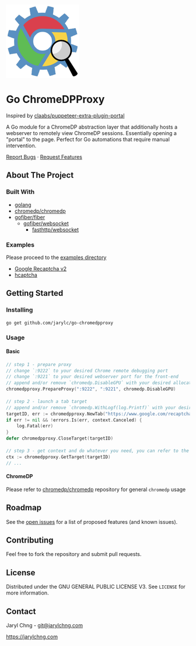 [![ChromeDP Proxy](go-chromedpportal.png)](https://github.com/jarylc/go-chromedpproxy)

# Go ChromeDPProxy
Inspired by [claabs/puppeteer-extra-plugin-portal](https://github.com/claabs/puppeteer-extra-plugin-portal)

A Go module for a ChromeDP abstraction layer that additionally hosts a webserver to remotely view ChromeDP sessions. Essentially opening a "portal" to the page. Perfect for Go automations that require manual intervention.

[Report Bugs](https://github.com/jarylc/go-chromedpproxy/issues/new) · [Request Features](https://github.com/jarylc/go-chromedpproxy/issues/new)

## About The Project
### Built With
* [golang](https://golang.org/)
* [chromedp/chromedp](https://github.com/chromedp/chromedp)
* [gofiber/fiber](https://github.com/gofiber/fiber)
    * [gofiber/websocket](https://github.com/gofiber/websocket)
      * [fasthttp/websocket](https://github.com/fasthttp/websocket)
### Examples
Please proceed to the [examples directory](examples)
- [Google Recaptcha v2](examples/google_recaptcha_v2)
- [hcaptcha](examples/hcaptcha)

## Getting Started
### Installing
```shell
go get github.com/jarylc/go-chromedpproxy
```
### Usage
#### Basic
```go
// step 1 - prepare proxy
// change `:9222` to your desired Chrome remote debugging port
// change `:9221` to your desired webserver port for the front-end
// append and/or remove `chromedp.DisableGPU` with your desired allocated executor options as additional arguments
chromedpproxy.PrepareProxy(":9222", ":9221", chromedp.DisableGPU)

// step 2 - launch a tab target
// append and/or remove `chromedp.WithLogf(log.Printf)` with your desired context options as additional arguments
targetID, err := chromedpproxy.NewTab("https://www.google.com/recaptcha/api2/demo", chromedp.WithLogf(log.Printf))
if err != nil && !errors.Is(err, context.Canceled) {
    log.Fatal(err)
}
defer chromedpproxy.CloseTarget(targetID)

// step 3 - get context and do whatever you need, you can refer to the examples directory of the project
ctx := chromedpproxy.GetTarget(targetID)
// ...
```
#### ChromeDP
Please refer to [chromedp/chromedp](https://github.com/chromedp/chromedp) repository for general `chromedp` usage


## Roadmap
See the [open issues](https://github.com/jarylc/go-chromedpproxy/issues) for a list of proposed features (and known
issues).


## Contributing
Feel free to fork the repository and submit pull requests.


## License
Distributed under the GNU GENERAL PUBLIC LICENSE V3. See `LICENSE` for more information.


## Contact
Jaryl Chng - git@jarylchng.com

https://jarylchng.com
